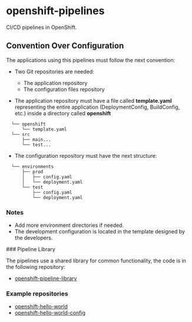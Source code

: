 # openshift-pipelines

CI/CD pipelines in OpenShift.

## Convention Over Configuration

The applications using this pipelines must follow the next convention:

* Two Git repositories are needed: 

  * The application repository
  * The configuration files repository

* The application repository must have a file called **template.yaml** representing the entire application (DeploymentConfig, BuildConfig, etc.) inside a directory called **openshift**

```
  └── openshift
      └── template.yaml
  └── src
      ├── main...
      └── test...
```

* The configuration repository must have the next structure:

```
  └── environments
      ├── prod
      │   ├── config.yaml
      │   └── deployment.yaml
      └── test
          ├── config.yaml
          └── deployment.yaml
```

### Notes

* Add more environment directories if needed.
* The development configuration is located in the template designed by the developers.

### Pipeline Library

The pipelines use a shared library for common functionality, the code is in the following repository:

* [openshift-pipeline-library](https://github.com/redhatcsargentina/openshift-pipeline-library.git)

### Example repositories

* [openshift-hello-world](https://github.com/redhatcsargentina/openshift-hello-world.git)
* [openshift-hello-world-config](https://github.com/redhatcsargentina/openshift-hello-world-config.git)
